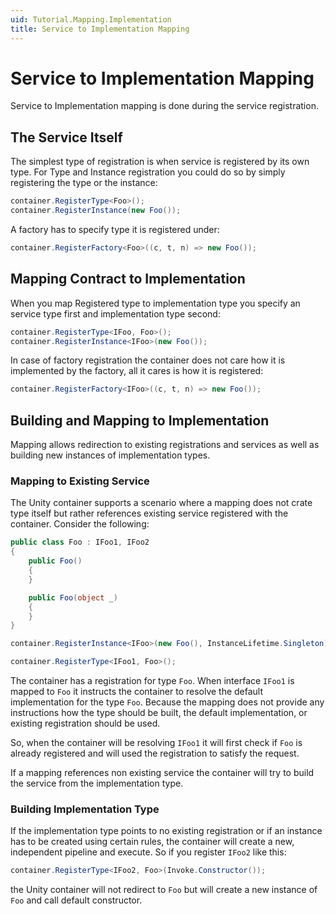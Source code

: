 ```yaml
---
uid: Tutorial.Mapping.Implementation
title: Service to Implementation Mapping
---
```


# Service to Implementation Mapping

Service to Implementation mapping is done during the service registration.

## The Service Itself

The simplest type of registration is when service is registered by its own type. For Type and Instance registration you could do so by simply registering the type or the instance:

```cs
container.RegisterType<Foo>();
container.RegisterInstance(new Foo());
```

A factory has to specify type it is registered under:

```cs
container.RegisterFactory<Foo>((c, t, n) => new Foo());
```

## Mapping Contract to Implementation

When you map Registered type to implementation type you specify an service type first and implementation type second:

```cs
container.RegisterType<IFoo, Foo>();
container.RegisterInstance<IFoo>(new Foo());
```

In case of factory registration the container does not care how it is implemented by the factory, all it cares is how it is registered:

```cs
container.RegisterFactory<IFoo>((c, t, n) => new Foo());
```

## Building and Mapping to Implementation

Mapping allows redirection to existing registrations and services as well as building new instances of implementation types.

### Mapping to Existing Service

The Unity container supports a scenario where a mapping does not crate type itself but rather references existing service registered with the container. Consider the following:

```cs
public class Foo : IFoo1, IFoo2
{
    public Foo()
    {
    }

    public Foo(object _)
    {
    }
}

container.RegisterInstance<IFoo>(new Foo(), InstanceLifetime.Singleton);

container.RegisterType<IFoo1, Foo>();
```

The container has a registration for type `Foo`. When interface `IFoo1` is mapped to `Foo` it instructs the container to resolve the default implementation for the type `Foo`. Because the mapping does not provide any instructions how the type should be built, the default implementation, or existing registration should be used.

So, when the container will be resolving `IFoo1` it will first check if `Foo` is already registered and will used the registration to satisfy the request.

If a mapping references non existing service the container will try to build the service from the implementation type.

### Building Implementation Type

If the implementation type points to no existing registration or if an instance has to be created using certain rules, the container will create a new, independent pipeline and execute. So if you register `IFoo2` like this:

```cs
container.RegisterType<IFoo2, Foo>(Invoke.Constructor());
```

the Unity container will not redirect to `Foo` but will create a new instance of `Foo` and call default constructor.
